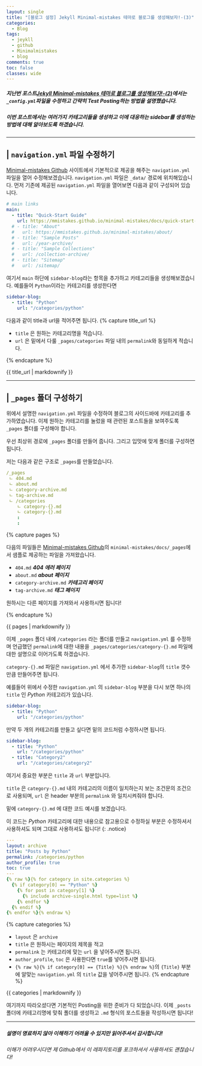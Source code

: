 ```yaml
---
layout: single
title: "[블로그 설정] Jekyll Minimal-mistakes 테마로 블로그를 생성해보자!-(3)"
categories:
  - Blog
tags:
  - jeykll
  - github
  - Minimalmistakes
  - blog
comments: true
toc: false
classes: wide
---
```

##### 지난번 포스트[Jekyll Minimal-mistakes 테마로 블로그를 생성해보자!-(2)](https://zzu0203.github.io/blog/blog2/)에서는 `_config.yml`파일을 수정하고 간략히 Test Posting하는 방법을 설명했습니다.
##### 이번 포스트에서는 여러가지 카테고리들을 생성하고 이에 대응하는 sidebar를 생성하는 방법에 대해 알아보도록 하겠습니다.

---
## | `navigation.yml` 파일 수정하기
[Minimal-mistakes Github](https://github.com/mmistakes/minimal-mistakes) 사이트에서 기본적으로 제공을 해주는 `navigation.yml` 파일을 열어 수정해보겠습니다.
`navigation.yml` 파일은 `_data/` 경로에 위치해있습니다. 먼저 기존에 제공된 `navigation.yml` 파일을 열어보면 다음과 같이 구성되어 있습니다.

```yaml
# main links
main:
  - title: "Quick-Start Guide"
    url: https://mmistakes.github.io/minimal-mistakes/docs/quick-start-guide/
  # - title: "About"
  #   url: https://mmistakes.github.io/minimal-mistakes/about/
  # - title: "Sample Posts"
  #   url: /year-archive/
  # - title: "Sample Collections"
  #   url: /collection-archive/
  # - title: "Sitemap"
  #   url: /sitemap/
```
여기서 `main` 하단에 `sidebar-blog`라는 항목을 추가하고 카테고리들을 생성해보겠습니다. 예를들어 `Python`이라는 카테고리를 생성한다면

```yaml
sidebar-blog:
  - title: "Python"
    url: "/categories/python"
```
다음과 같이 title과 url을 적어주면 됩니다.
{% capture title_url %}

- `title` 은 원하는 카테고리명을 적습니다.
- `url` 은 밑에서 다룰 `_pages/categories` 파일 내의 `permalink`와 동일하게 적습니다.

{% endcapture %}
<div class="notice--info">{{ title_url | markdownify }}</div>

---
## | `_pages` 폴더 구성하기
위에서 설명한 `navigation.yml` 파일을 수정하여 블로그의 사이드바에 카테고리를 추가하였습니다. 이제 원하는 카테고리를 눌렀을 때 관련된 포스트들을 보여주도록 `_pages` 폴더를 구성해야 합니다.

우선 최상위 경로에 `_pages` 폴더를 만들어 줍니다. 그리고 입맛에 맞게 폴더를 구성하면 됩니다.

저는 다음과 같은 구조로 `_pages`를 만들었습니다.

```yaml
/_pages
 ㄴ 404.md
 ㄴ about.md
 ㄴ category-archive.md
 ㄴ tag-archive.md
 ㄴ /categories
    ㄴ category-{}.md
    ㄴ category-{}.md
    :
    :
```

{% capture pages %}

다음의 파일들은 [Minimal-mistakes Github](https://github.com/mmistakes/minimal-mistakes)의 `minimal-mistakes/docs/_pages`에서 샘플로 제공하는 파일을 가져왔습니다.
- `404.md` ***404 에러 페이지***
- `about.md` ***about 페이지***
- `category-archive.md` ***카테고리 페이지***
- `tag-archive.md` ***태그 페이지***

원하시는 다른 페이지를 가져와서 사용하시면 됩니다!

{% endcapture %}
<div class="notice--info">{{ pages | markdownify }}</div>

이제 `_pages` 폴더 내에 `/categories` 라는 폴더를 만들고 `navigation.yml` 를 수정하며 언급했던 `permalink`에 대한 내용을 `_pages/categories/category-{}.md` 파일에 대한 설명으로 이어가도록 하겠습니다.

`category-{}.md` 파일은 `navigation.yml` 에서 추가한 `sidebar-blog`의 `title` 갯수만큼 만들어주면 됩니다.

예를들어 위에서 수정한 `navigation.yml` 의 `sidebar-blog` 부분을 다시 보면 하나의 `title` 인 *Python* 카테고리가 있습니다.

```yaml
sidebar-blog:
  - title: "Python"
    url: "/categories/python"
```
만약 두 개의 카테고리를 만들고 싶다면 밑의 코드처럼 수정하시면 됩니다.
```yaml
sidebar-blog:
  - title: "Python"
    url: "/categories/python"
  - title: "Category2"
    url: "/categories/category2"    
```

여기서 중요한 부분은 `title` 과 `url` 부분입니다.

`title` 은 `category-{}.md` 내의 카테고리의 이름이 일치하는지 보는 조건문의 조건으로 사용되며, `url` 은 header 부분의 `permalink` 와 일치시켜줘야 합니다.

밑에 `category-{}.md` 에 대한 코드 예시를 보겠습니다.

이 코드는 *Python* 카테고리에 대한 내용으로 참고용으로 수정하실 부분은 수정하셔서 사용하셔도 되며 그대로 사용하셔도 됩니다!
{: .notice}

```yaml
---
layout: archive
title: "Posts by Python"
permalink: /categories/python
author_profile: true
toc: true
---
{% raw %}{% for category in site.categories %}
  {% if category[0] == "Python" %}
    {% for post in category[1] %}
      {% include archive-single.html type=list %}
    {% endfor %}
  {% endif %}  
{% endfor %}{% endraw %}
```
{% capture categories %}
- `layout` 은 `archive`
- `title` 은 원하시는 페이지의 제목을 적고
- `permalink` 는 카테고리에 맞는 `url` 을 넣어주시면 됩니다.
- `author_profile`, `toc` 은 사용한다면 `true`를 넣어주시면 됩니다.
- `{% raw %}{% if category[0] == {Title} %}{% endraw %}`의 `{Title}` 부분에 알맞는 `navigation.yml` 의 `title` 값을 넣어주시면 됩니다.
{% endcapture %}
<div class="notice--warning">{{ categories | markdownify }}</div>

여기까지 따라오셨다면 기본적인 Posting을 위한 준비가 다 되었습니다. 이제 `_posts` 폴더에 카테고리명에 맞춰 폴더를 생성하고 `.md` 형식의 포스트들을 작성하시면 됩니다!

---
##### 설명이 명료하지 않아 이해하기 어려울 수 있지만 읽어주셔서 감사합니다!
###### 이해가 어려우시다면 제 Github에서 이 레파지토리를 포크하셔서 사용하셔도 괜찮습니다!
